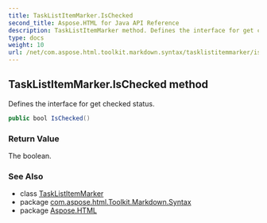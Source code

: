 ```yaml
---
title: TaskListItemMarker.IsChecked
second_title: Aspose.HTML for Java API Reference
description: TaskListItemMarker method. Defines the interface for get checked status
type: docs
weight: 10
url: /net/com.aspose.html.toolkit.markdown.syntax/tasklistitemmarker/ischecked/
---
```

## TaskListItemMarker.IsChecked method

Defines the interface for get checked status.

```java
public bool IsChecked()
```

### Return Value

The boolean.

### See Also

* class [TaskListItemMarker](../)
* package [com.aspose.html.Toolkit.Markdown.Syntax](../../tasklistitemmarker/)
* package [Aspose.HTML](../../../)
